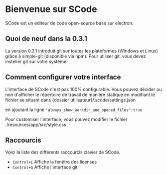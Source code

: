 # Bienvenue sur SCode

SCode est un éditeur de code open-source basé sur electron.

## Quoi de neuf dans la 0.3.1

La version 0.3.1 introduit git sur toutes les plateformes (Windows et Linux) grâce à simple-git (disponible via npm). Pour utiliser git, vous devez insteller git sur votre système. 

## Comment configurer votre interface

L'interface de SCode n'est pas 100% configurable. Vous pouvez décider ou non d'afficher le répertoire de travail de manière statique en modifiant le fichier se situant dans {dossier utilisateur}/.scode/settings.json 

en ajoutant la ligne <code>"always_show_workdir_and_opened_files":true</code>

Pour customiser l'interface, vous pouvez modifier le fichier ./resources/app/src/style.css

## Raccourcis 

Voici la liste des différents raccourcis clavier de SCode. 

* ``` Control+L ``` Affiche la fenêtre des licenses
* ``` Control+G ``` Affiche l'interface git